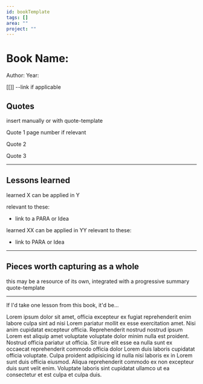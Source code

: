 ```yaml
---
id: bookTemplate
tags: []
area: ""
project: ""
---
```


# Book Name: 
Author: 
Year: 

[[]] --link if applicable

## Quotes

insert manually or with quote-template

Quote 1
page number if relevant

Quote 2

Quote 3

---

## Lessons learned

learned X
can be applied in Y

relevant to these:
  - link to a PARA or Idea

learned XX
can be applied in YY
relevant to these:
  - link to PARA or Idea

---

## Pieces worth capturing as a whole
this may be a resource of its own, integrated with a progressive summary quote-template

---

If I'd take one lesson from this book, it'd be…

Lorem ipsum dolor sit amet, officia excepteur ex fugiat reprehenderit enim labore culpa sint ad nisi Lorem pariatur mollit ex esse exercitation amet. Nisi anim cupidatat excepteur officia. Reprehenderit nostrud nostrud ipsum Lorem est aliquip amet voluptate voluptate dolor minim nulla est proident. Nostrud officia pariatur ut officia. Sit irure elit esse ea nulla sunt ex occaecat reprehenderit commodo officia dolor Lorem duis laboris cupidatat officia voluptate. Culpa proident adipisicing id nulla nisi laboris ex in Lorem sunt duis officia eiusmod. Aliqua reprehenderit commodo ex non excepteur duis sunt velit enim. Voluptate laboris sint cupidatat ullamco ut ea consectetur et est culpa et culpa duis.
